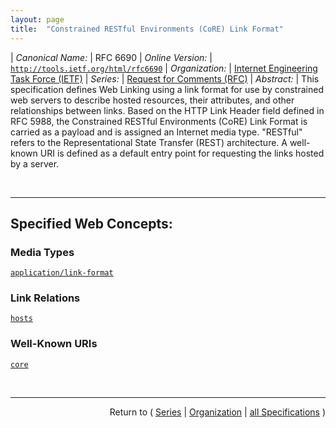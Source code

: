 ```yaml
---
layout: page
title:  "Constrained RESTful Environments (CoRE) Link Format"
---
```


| *Canonical Name:* | RFC 6690
| *Online Version:* | [`http://tools.ietf.org/html/rfc6690`](http://tools.ietf.org/html/rfc6690)
| *Organization:* | [Internet Engineering Task Force (IETF)](..  "List of specification series by this organization")
| *Series:* | [Request for Comments (RFC)](.  "List of specifications in this series")
| *Abstract:* | This specification defines Web Linking using a link format for use by constrained web servers to describe hosted resources, their attributes, and other relationships between links. Based on the HTTP Link Header field defined in RFC 5988, the Constrained RESTful Environments (CoRE) Link Format is carried as a payload and is assigned an Internet media type. "RESTful" refers to the Representational State Transfer (REST) architecture. A well-known URI is defined as a default entry point for requesting the links hosted by a server.

<br/>
<hr/>

## Specified Web Concepts:

### Media Types

[`application/link-format`](/concepts/media-type/application/link-format "The CoRE Link Format extends the HTTP Link Header field specified in RFC 5988.")

### Link Relations

[`hosts`](/concepts/link-relation/hosts "The &#34;hosts&#34; relation type (from the verb &#34;to host&#34;) indicates that the target URI is a resource hosted by the server (i.e., server hosts resource) indicated by the context URI. The target URI MUST be a relative URI of the context URI for this relation type.")

### Well-Known URIs

[`core`](/concepts/well-known-uri/core "Resource discovery in CoRE is accomplished through the use of a well-known resource URI that returns a list of links about resources hosted by that server and other link relations. Well-known resources have a path component that begins with &#34;/.well-known/&#34; as specified in RFC 5785. This specification defines a new well-known resource for CoRE Resource Discovery: &#34;/.well-known/core&#34;.")



<br/>
<hr/>

<p style="text-align: right">Return to ( <a href="./">Series</a> | <a href="../">Organization</a> | <a href="../../">all Specifications</a> )</p>